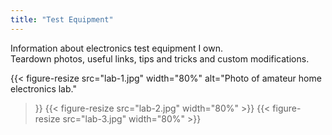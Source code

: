 ```yaml
---
title: "Test Equipment"
---
```

Information about electronics test equipment I own.  
Teardown photos, useful links, tips and tricks and custom modifications.

{{< figure-resize src="lab-1.jpg" width="80%"
    alt="Photo of amateur home electronics lab."
>}}
{{< figure-resize src="lab-2.jpg" width="80%" >}}
{{< figure-resize src="lab-3.jpg" width="80%" >}}
